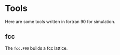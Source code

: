 # Tools
Here are some tools written in fortran 90 for simulation.
## fcc
The `fcc.F90` builds a fcc lattice.
